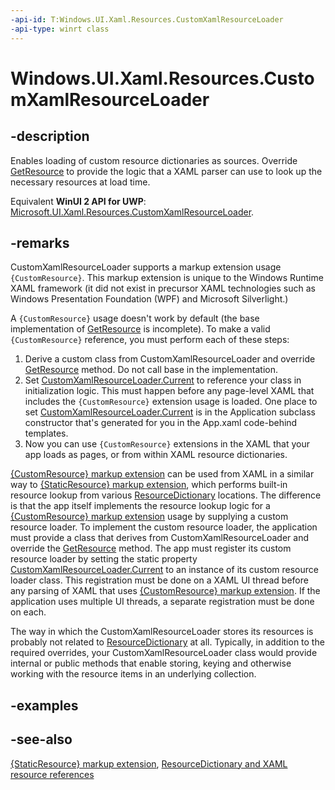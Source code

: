 ```yaml
---
-api-id: T:Windows.UI.Xaml.Resources.CustomXamlResourceLoader
-api-type: winrt class
---
```


<!-- Class syntax.
public class CustomXamlResourceLoader : Windows.UI.Xaml.Resources.ICustomXamlResourceLoader, Windows.UI.Xaml.Resources.ICustomXamlResourceLoaderOverrides
-->

# Windows.UI.Xaml.Resources.CustomXamlResourceLoader

## -description
Enables loading of custom resource dictionaries as sources. Override [GetResource](customxamlresourceloader_getresource_689752583.md) to provide the logic that a XAML parser can use to look up the necessary resources at load time.

Equivalent **WinUI 2 API for UWP**: [Microsoft.UI.Xaml.Resources.CustomXamlResourceLoader](/windows/winui/api/microsoft.ui.xaml.resources.customxamlresourceloader).

## -remarks
CustomXamlResourceLoader supports a markup extension usage `{CustomResource}`. This markup extension is unique to the Windows Runtime XAML framework (it did not exist in precursor XAML technologies such as Windows Presentation Foundation (WPF) and Microsoft Silverlight.)

A `{CustomResource}` usage doesn't work by default (the base implementation of [GetResource](customxamlresourceloader_getresource_689752583.md) is incomplete). To make a valid `{CustomResource}` reference, you must perform each of these steps:
1. Derive a custom class from CustomXamlResourceLoader and override [GetResource](customxamlresourceloader_getresource_689752583.md) method. Do not call base in the implementation.
1. Set [CustomXamlResourceLoader.Current](customxamlresourceloader_current.md) to reference your class in initialization logic. This must happen before any page-level XAML that includes the `{CustomResource}` extension usage is loaded. One place to set [CustomXamlResourceLoader.Current](customxamlresourceloader_current.md) is in the Application subclass constructor that's generated for you in the App.xaml code-behind templates.
1. Now you can use `{CustomResource}` extensions in the XAML that your app loads as pages, or from within XAML resource dictionaries.


[{CustomResource} markup extension](/windows/uwp/xaml-platform/customresource-markup-extension) can be used from XAML in a similar way to [{StaticResource} markup extension](/windows/uwp/xaml-platform/staticresource-markup-extension), which performs built-in resource lookup from various [ResourceDictionary](../windows.ui.xaml/resourcedictionary.md) locations. The difference is that the app itself implements the resource lookup logic for a [{CustomResource} markup extension](/windows/uwp/xaml-platform/customresource-markup-extension) usage by supplying a custom resource loader. To implement the custom resource loader, the application must provide a class that derives from CustomXamlResourceLoader and override the [GetResource](customxamlresourceloader_getresource_689752583.md) method. The app must register its custom resource loader by setting the static property [CustomXamlResourceLoader.Current](customxamlresourceloader_current.md) to an instance of its custom resource loader class. This registration must be done on a XAML UI thread before any parsing of XAML that uses [{CustomResource} markup extension](/windows/uwp/xaml-platform/customresource-markup-extension). If the application uses multiple UI threads, a separate registration must be done on each.

The way in which the CustomXamlResourceLoader stores its resources is probably not related to [ResourceDictionary](../windows.ui.xaml/resourcedictionary.md) at all. Typically, in addition to the required overrides, your CustomXamlResourceLoader class would provide internal or public methods that enable storing, keying and otherwise working with the resource items in an underlying collection.

## -examples

## -see-also
[{StaticResource} markup extension](/windows/uwp/xaml-platform/staticresource-markup-extension), [ResourceDictionary and XAML resource references](/windows/uwp/controls-and-patterns/resourcedictionary-and-xaml-resource-references)
